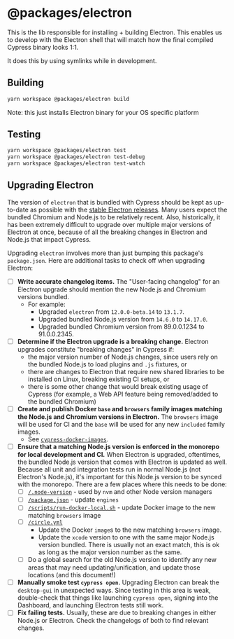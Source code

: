 # @packages/electron

This is the lib responsible for installing + building Electron. This enables us to develop with the Electron shell that will match how the final compiled Cypress binary looks 1:1.

It does this by using symlinks while in development.

## Building

```bash
yarn workspace @packages/electron build
```

Note: this just installs Electron binary for your OS specific platform

## Testing

```bash
yarn workspace @packages/electron test
yarn workspace @packages/electron test-debug
yarn workspace @packages/electron test-watch
```

## Upgrading Electron

The version of `electron` that is bundled with Cypress should be kept as up-to-date as possible with the [stable Electron releases](https://www.electronjs.org/releases/stable). Many users expect the bundled Chromium and Node.js to be relatively recent. Also, historically, it has been extremely difficult to upgrade over multiple major versions of Electron at once, because of all the breaking changes in Electron and Node.js that impact Cypress.


Upgrading `electron` involves more than just bumping this package's `package.json`. Here are additional tasks to check off when upgrading Electron:

- [ ] **Write accurate changelog items.** The "User-facing changelog" for an Electron upgrade should mention the new Node.js and Chromium versions bundled.
    - For example:
        - Upgraded `electron` from `12.0.0-beta.14` to `13.1.7`.
        - Upgraded bundled Node.js version from `14.6.0` to `14.17.0`.
        - Upgraded bundled Chromium version from 89.0.0.1234 to 91.0.0.2345.
- [ ] **Determine if the Electron upgrade is a breaking change.** Electron upgrades constitute "breaking changes" in Cypress if:
    - the major version number of Node.js changes, since users rely on the bundled Node.js to load plugins and `.js` fixtures, or
    - there are changes to Electron that require new shared libraries to be installed on Linux, breaking existing CI setups, or
    - there is some other change that would break existing usage of Cypress (for example, a Web API feature being removed/added to the bundled Chromium)
- [ ] **Create and publish Docker `base` and `browsers` family images matching the Node.js and Chromium versions in Electron.** The `browsers` image will be used for CI and the `base` will be used for any new `included` family images.
    - See [`cypress-docker-images`](https://github.com/cypress-io/cypress-docker-images/).
- [ ] **Ensure that a matching Node.js version is enforced in the monorepo for local development and CI.** When Electron is upgraded, oftentimes, the bundled Node.js version that comes with Electron is updated as well. Because all unit and integration tests run in normal Node.js (not Electron's Node.js), it's important for this Node.js version to be synced with the monorepo. There are a few places where this needs to be done:
    - [ ] [`/.node-version`](../../.node-version) - used by `nvm` and other Node version managers
    - [ ] [`/package.json`](../../package.json) - update `engines`
    - [ ] [`/scripts/run-docker-local.sh`](../../scripts/run-docker-local.sh) - update Docker image to the new matching `browsers` image
    - [ ] [`/circle.yml`](../../circle.yml)
        - Update the Docker `image`s to the new matching `browsers` image.
        - Update the `xcode` version to one with the same major Node.js version bundled. There is usually not an exact match, this is ok as long as the major version number as the same.
    - [ ] Do a global search for the old Node.js version to identify any new areas that may need updating/unification, and update those locations (and this document!)
- [ ] **Manually smoke test `cypress open`.** Upgrading Electron can break the `desktop-gui` in unexpected ways. Since testing in this area is weak, double-check that things like launching `cypress open`, signing into the Dashboard, and launching Electron tests still work.
- [ ] **Fix failing tests.** Usually, these are due to breaking changes in either Node.js or Electron. Check the changelogs of both to find relevant changes.